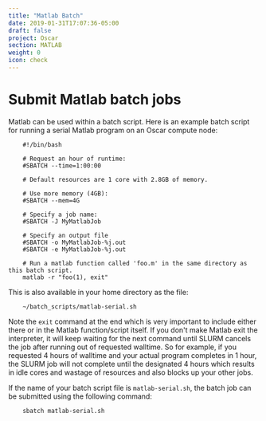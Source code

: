 ```yaml
---
title: "Matlab Batch"
date: 2019-01-31T17:07:36-05:00
draft: false
project: Oscar
section: MATLAB
weight: 0
icon: check
---
```


# Submit Matlab batch jobs

Matlab can be used within a batch script. Here is an example batch script
for running a serial Matlab program on
an Oscar compute node:

```shell
    #!/bin/bash

    # Request an hour of runtime:
    #SBATCH --time=1:00:00

    # Default resources are 1 core with 2.8GB of memory.

    # Use more memory (4GB):
    #SBATCH --mem=4G

    # Specify a job name:
    #SBATCH -J MyMatlabJob

    # Specify an output file
    #SBATCH -o MyMatlabJob-%j.out
    #SBATCH -e MyMatlabJob-%j.out

    # Run a matlab function called 'foo.m' in the same directory as this batch script.
    matlab -r "foo(1), exit"
```

This is also available in your home directory as the file:

```shell
    ~/batch_scripts/matlab-serial.sh
```

Note the `exit` command at the end which is very important to include
either there or in the Matlab function/script itself. If you don't make
Matlab exit the interpreter, it will keep waiting for the next command
until SLURM cancels the job after running out of requested walltime. So
for example, if you requested 4 hours of walltime and your actual
program completes in 1 hour, the SLURM job will not complete until the
designated 4 hours which results in idle cores and wastage of resources
and also blocks up your other jobs.

If the name of your batch script file is `matlab-serial.sh`, the batch
job can be submitted using the following command:

```shell
    sbatch matlab-serial.sh
```
